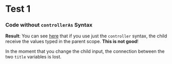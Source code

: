 # Test 1

### Code without `controllerAs` Syntax

**Result**: You can see [here](http://ericdouglas.github.io/angular-scope-inheritance/src/01-test/index.html) that if you use just the `controller` syntax, the child receive the values typed in the parent scope. **This is not good**!

In the moment that you change the child input, the connection between the two `title` variables is lost.